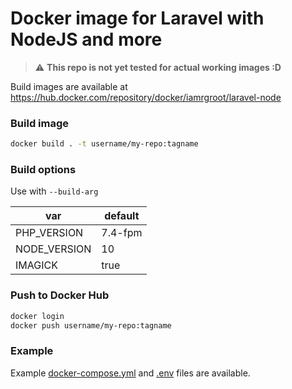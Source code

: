 # Docker image for Laravel with NodeJS and more

> :warning: **This repo is not yet tested for actual working images :D**

Build images are available at https://hub.docker.com/repository/docker/iamrgroot/laravel-node

### Build image

```bash
docker build . -t username/my-repo:tagname
```

### Build options

Use with `--build-arg`

| var          | default |
|--------------|---------|
| PHP_VERSION  | 7.4-fpm |
| NODE_VERSION | 10      |
| IMAGICK      | true    |

### Push to Docker Hub

```bash
docker login
docker push username/my-repo:tagname
```

### Example

Example [docker-compose.yml](docker-compose.yml) and [.env](.env) files are available.